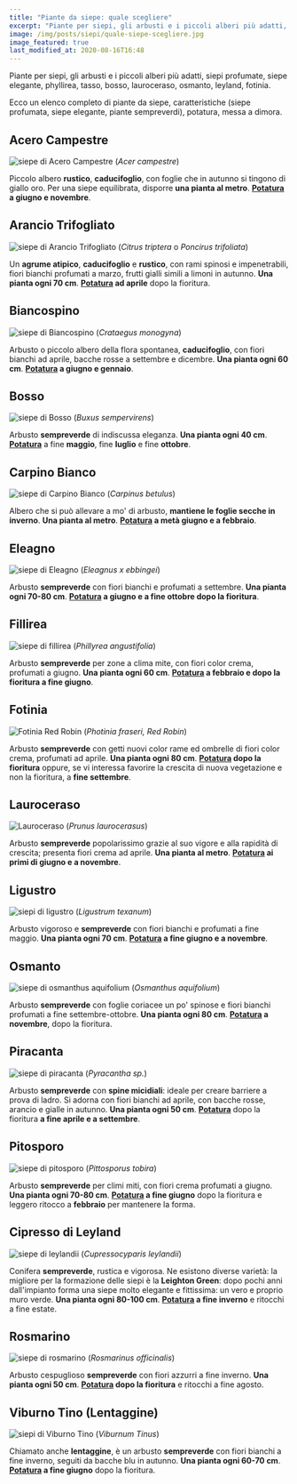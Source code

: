 ```yaml
---
title: "Piante da siepe: quale scegliere"
excerpt: "Piante per siepi, gli arbusti e i piccoli alberi più adatti, siepi profumate, siepe elegante, phyllirea, tasso, bosso, lauroceraso, osmanto, leyland, fotinia."
image: /img/posts/siepi/quale-siepe-scegliere.jpg
image_featured: true
last_modified_at: 2020-08-16T16:48
---
```

Piante per siepi, gli arbusti e i piccoli alberi più adatti, siepi profumate, siepe elegante, phyllirea, tasso, bosso, lauroceraso, osmanto, leyland, fotinia.

Ecco un elenco completo di piante da siepe, caratteristiche (siepe profumata, siepe elegante, piante sempreverdi), potatura, messa a dimora.

## Acero Campestre
![siepe di Acero Campestre](/img/posts/siepi/acero-campestre.jpg "pianta da siepe: acero campestre")
(*Acer campestre*)

Piccolo albero **rustico**, **caducifoglio**, con foglie che in autunno si tingono
di giallo oro. Per una siepe equilibrata, disporre **una pianta al metro**.
**[Potatura](/consigli-di-giardinaggio/quando-e-come-potare-le-siepi "come potare la siepe") a giugno e novembre**.

## Arancio Trifogliato
![siepe di Arancio Trifogliato](/img/posts/siepi/arancio-trifogliato.jpg "pianta da siepe: arancio trifogliato")
(*Citrus triptera* o *Poncirus trifoliata*)

Un **agrume atipico**, **caducifoglio** e **rustico**, con rami spinosi e impenetrabili,
fiori bianchi profumati a marzo, frutti gialli simili a limoni in autunno.
**Una pianta ogni 70 cm**.
**[Potatura](/consigli-di-giardinaggio/quando-e-come-potare-le-siepi "come potare la siepe") ad aprile** dopo la fioritura.

## Biancospino
![siepe di Biancospino](/img/posts/siepi/biancospino.jpg "pianta da siepe: biancospino")
(*Crataegus monogyna*)

Arbusto o piccolo albero della flora spontanea, **caducifoglio**, con fiori bianchi ad aprile,
bacche rosse a settembre e dicembre.
**Una pianta ogni 60 cm**.
**[Potatura](/consigli-di-giardinaggio/quando-e-come-potare-le-siepi "come potare la siepe") a giugno e gennaio**.

## Bosso
![siepe di Bosso](/img/posts/siepi/bosso.jpg "pianta da siepe: bosso")
(*Buxus sempervirens*)

Arbusto **sempreverde** di indiscussa eleganza.
**Una pianta ogni 40 cm**.
**[Potatura](/consigli-di-giardinaggio/quando-e-come-potare-le-siepi "come potare la siepe")** a fine **maggio**, fine **luglio** e fine **ottobre**.

## Carpino Bianco
![siepe di Carpino Bianco](/img/posts/siepi/carpino-bianco.jpg "pianta da siepe: carpino bianco")
(*Carpinus betulus*)

Albero che si può allevare a mo' di arbusto, **mantiene le foglie secche in inverno**.
**Una pianta al metro**.
**[Potatura](/consigli-di-giardinaggio/quando-e-come-potare-le-siepi "come potare la siepe") a metà giugno e a febbraio**.

## Eleagno
![siepe di Eleagno](/img/posts/siepi/eleagnus-ebbingei.jpg "pianta da siepe: eleagno")
(*Eleagnus x ebbingei*)

Arbusto **sempreverde** con fiori bianchi e profumati a settembre.
**Una pianta ogni 70-80 cm**.
**[Potatura](/consigli-di-giardinaggio/quando-e-come-potare-le-siepi "come potare la siepe") a giugno e a fine ottobre dopo la fioritura**.

## Fillirea
![siepe di fillirea](/img/posts/siepi/phillyrea-angustifolia.jpg "pianta da siepe: fillirea")
(*Phillyrea angustifolia*)

Arbusto **sempreverde** per zone a clima mite, con fiori color crema, profumati a giugno.
**Una pianta ogni 60 cm**.
**[Potatura](/consigli-di-giardinaggio/quando-e-come-potare-le-siepi "come potare la siepe") a febbraio e dopo la fioritura a fine giugno**.

## Fotinia
![Fotinia Red Robin](/img/posts/siepi/fotinia.jpg "pianta da siepe: fotinia red robin")
(*Photinia fraseri, Red Robin*)

Arbusto **sempreverde** con getti nuovi color rame ed ombrelle di fiori color crema, profumati ad aprile.
**Una pianta ogni 80 cm**.
**[Potatura](/consigli-di-giardinaggio/quando-e-come-potare-le-siepi "come potare la siepe") dopo la fioritura** oppure, se vi interessa favorire la crescita di nuova vegetazione e non la fioritura, a **fine settembre**.

## Lauroceraso
![Lauroceraso](/img/posts/siepi/lauroceraso.jpg "pianta da siepe: lauroceraso")
(*Prunus laurocerasus*)

Arbusto **sempreverde** popolarissimo grazie al suo vigore e alla rapidità di crescita; presenta fiori crema ad aprile.
**Una pianta al metro**.
**[Potatura](/consigli-di-giardinaggio/quando-e-come-potare-le-siepi "come potare la siepe") ai primi di giugno e a novembre**.

## Ligustro
![siepi di ligustro](/img/posts/siepi/ligustrum-texanum.jpg "pianta da siepe: ligustro")
(*Ligustrum texanum*)

Arbusto vigoroso e **sempreverde** con fiori bianchi e profumati a fine maggio.
**Una pianta ogni 70 cm**.
**[Potatura](/consigli-di-giardinaggio/quando-e-come-potare-le-siepi "come potare la siepe") a fine giugno e a novembre**.

## Osmanto
![siepe di osmanthus aquifolium](/img/posts/siepi/osmanto.jpg "piante da siepe: osmanto")
(*Osmanthus aquifolium*)

Arbusto **sempreverde** con foglie coriacee un po' spinose e fiori bianchi profumati a fine
settembre-ottobre.
**Una pianta ogni 80 cm**.
**[Potatura](/consigli-di-giardinaggio/quando-e-come-potare-le-siepi "come potare la siepe") a novembre**, dopo la fioritura.

## Piracanta
![siepe di piracanta](/img/posts/siepi/piracanta.jpg "piante da siepe: piracanta")
(*Pyracantha sp.*)

Arbusto **sempreverde** con **spine micidiali**: ideale per creare barriere a prova di ladro.
Si adorna con fiori bianchi ad aprile, con bacche rosse, arancio e gialle in autunno.
**Una pianta ogni 50 cm**.
**[Potatura](/consigli-di-giardinaggio/quando-e-come-potare-le-siepi "come potare la siepe")** dopo la fioritura **a fine aprile e a settembre**.

## Pitosporo
![siepe di pitosporo](/img/posts/siepi/pitosporo.jpg "piante da siepe: pitosporo")
(*Pittosporus tobira*)

Arbusto **sempreverde** per climi miti, con fiori crema profumati a giugno.
**Una pianta ogni 70-80 cm**.
**[Potatura](/consigli-di-giardinaggio/quando-e-come-potare-le-siepi "come potare la siepe") a fine giugno** dopo la fioritura e leggero ritocco a **febbraio** per mantenere la forma.

## Cipresso di Leyland
![siepe di leylandii](/img/posts/siepi/leylandii.jpg "piante da siepe: cipresso leylandii")
(*Cupressocyparis leylandii*)

Conifera **sempreverde**, rustica e vigorosa. Ne esistono diverse varietà: la migliore per la formazione delle siepi è la **Leighton Green**: dopo pochi anni dall'impianto forma una siepe molto elegante e fittissima: un vero e proprio muro verde.
**Una pianta ogni 80-100 cm**.
**[Potatura](/consigli-di-giardinaggio/quando-e-come-potare-le-siepi "come potare la siepe") a fine inverno** e ritocchi a fine estate.

## Rosmarino
![siepe di rosmarino](/img/posts/siepi/rosmarino.jpg "piante da siepe: rosmarino")
(*Rosmarinus officinalis*)

Arbusto cespuglioso **sempreverde** con fiori azzurri a fine inverno.
**Una pianta ogni 50 cm**.
**[Potatura](/consigli-di-giardinaggio/quando-e-come-potare-le-siepi "come potare la siepe") dopo la fioritura** e ritocchi a fine agosto.

## Viburno Tino (Lentaggine)
![siepi di Viburno Tino](/img/posts/siepi/viburno-tino.jpg "piante da siepe: Viburno Tino")
(*Viburnum Tinus*)

Chiamato anche **lentaggine**, è un arbusto **sempreverde** con fiori bianchi a
fine inverno, seguiti da bacche blu in autunno.
**Una pianta ogni 60-70 cm**.
**[Potatura](/consigli-di-giardinaggio/quando-e-come-potare-le-siepi "come potare la siepe") a fine giugno** dopo la fioritura.
